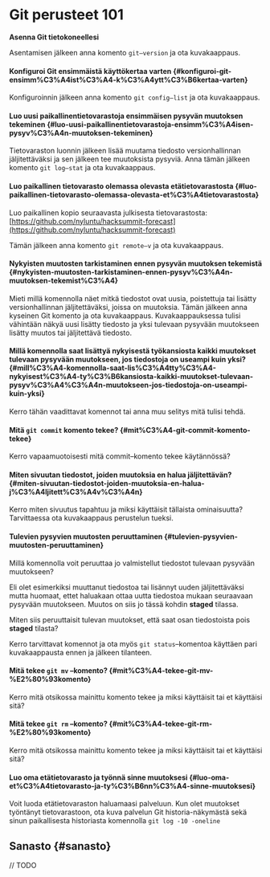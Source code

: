 # Git perusteet 101

**Asenna Git tietokoneellesi**

Asentamisen jälkeen anna komento `git–version` ja ota kuvakaappaus.

#### Konfiguroi Git ensimmäistä käyttökertaa varten {#konfiguroi-git-ensimm%C3%A4ist%C3%A4-k%C3%A4ytt%C3%B6kertaa-varten}

Konfiguroinnin jälkeen anna komento `git config–list` ja ota kuvakaappaus.

#### Luo uusi paikallinentietovarastoja ensimmäisen pysyvän muutoksen tekeminen {#luo-uusi-paikallinentietovarastoja-ensimm%C3%A4isen-pysyv%C3%A4n-muutoksen-tekeminen}

Tietovaraston luonnin jälkeen lisää muutama tiedosto versionhallinnan jäljitettäväksi ja sen jälkeen tee muutoksista pysyviä. Anna tämän jälkeen komento `git log–stat` ja ota kuvakaappaus.

#### Luo paikallinen tietovarasto olemassa olevasta etätietovarastosta {#luo-paikallinen-tietovarasto-olemassa-olevasta-et%C3%A4tietovarastosta}

Luo paikallinen kopio seuraavasta julkisesta tietovarastosta: [https://github.com/nyluntu/hacksummit-forecast](https://github.com/nyluntu/hacksummit-forecast)

Tämän jälkeen anna komento `git remote–v` ja ota kuvakaappaus.

#### Nykyisten muutosten tarkistaminen ennen pysyvän muutoksen tekemistä {#nykyisten-muutosten-tarkistaminen-ennen-pysyv%C3%A4n-muutoksen-tekemist%C3%A4}

Mieti millä komennolla näet mitkä tiedostot ovat uusia, poistettuja tai lisätty versionhallinnan jäljitettäväksi, joissa on muutoksia. Tämän jälkeen anna kyseinen Git komento ja ota kuvakaappaus. Kuvakaappauksessa tulisi vähintään näkyä uusi lisätty tiedosto ja yksi tulevaan pysyvään muutokseen lisätty muutos tai jäljitettävä tiedosto.

#### Millä komennolla saat lisättyä nykyisestä työkansiosta kaikki muutokset tulevaan pysyvään muutokseen, jos tiedostoja on useampi kuin yksi? {#mill%C3%A4-komennolla-saat-lis%C3%A4tty%C3%A4-nykyisest%C3%A4-ty%C3%B6kansiosta-kaikki-muutokset-tulevaan-pysyv%C3%A4%C3%A4n-muutokseen-jos-tiedostoja-on-useampi-kuin-yksi}

Kerro tähän vaadittavat komennot tai anna muu selitys mitä tulisi tehdä.

#### Mitä `git commit` komento tekee? {#mit%C3%A4-git-commit-komento-tekee}

Kerro vapaamuotoisesti mitä commit–komento tekee käytännössä?

#### Miten sivuutan tiedostot, joiden muutoksia en halua jäljitettävän? {#miten-sivuutan-tiedostot-joiden-muutoksia-en-halua-j%C3%A4ljitett%C3%A4v%C3%A4n}

Kerro miten sivuutus tapahtuu ja miksi käyttäisit tällaista ominaisuutta? Tarvittaessa ota kuvakaappaus perustelun tueksi.

#### Tulevien pysyvien muutosten peruuttaminen {#tulevien-pysyvien-muutosten-peruuttaminen}

Millä komennolla voit peruuttaa jo valmistellut tiedostot tulevaan pysyvään muutokseen?

Eli olet esimerkiksi muuttanut tiedostoa tai lisännyt uuden jäljitettäväksi mutta huomaat, ettet haluakaan ottaa uutta tiedostoa mukaan seuraavaan pysyvään muutokseen. Muutos on siis jo tässä kohdin **staged** tilassa.

Miten siis peruuttaisit tulevan muutokset, että saat osan tiedostoista pois **staged** tilasta?

Kerro tarvittavat komennot ja ota myös `git status`–komentoa käyttäen pari kuvakaappausta ennen ja jälkeen tilanteen.

#### Mitä tekee `git mv` –komento? {#mit%C3%A4-tekee-git-mv-%E2%80%93komento}

Kerro mitä otsikossa mainittu komento tekee ja miksi käyttäisit tai et käyttäisi sitä?

#### Mitä tekee `git rm` –komento? {#mit%C3%A4-tekee-git-rm-%E2%80%93komento}

Kerro mitä otsikossa mainittu komento tekee ja miksi käyttäisit tai et käyttäisi sitä?

#### Luo oma etätietovarasto ja työnnä sinne muutoksesi {#luo-oma-et%C3%A4tietovarasto-ja-ty%C3%B6nn%C3%A4-sinne-muutoksesi}

Voit luoda etätietovaraston haluamaasi palveluun. Kun olet muutokset työntänyt tietovarastoon, ota kuva palvelun Git historia-näkymästä sekä sinun paikallisesta historiasta komennolla `git log -10 -oneline`

## Sanasto {#sanasto}

// TODO

